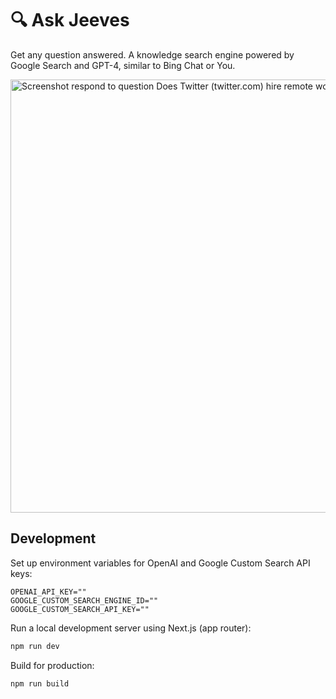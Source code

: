 # 🔍 Ask Jeeves

Get any question answered. A knowledge search engine powered by Google Search and GPT-4, similar to Bing Chat or You.

<a href="https://ask-jeeves.vercel.app"><img width="693" alt="Screenshot respond to question Does Twitter (twitter.com) hire remote workers?" src="https://github.com/AnandChowdhary/gpt-search/assets/2841780/3a93292b-e80e-40b2-8971-9b1903974f40"></a>

## Development

Set up environment variables for OpenAI and Google Custom Search API keys:

```env
OPENAI_API_KEY=""
GOOGLE_CUSTOM_SEARCH_ENGINE_ID=""
GOOGLE_CUSTOM_SEARCH_API_KEY=""
```

Run a local development server using Next.js (app router):

```bash
npm run dev
```

Build for production:

```bash
npm run build
```
